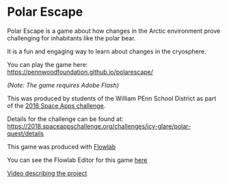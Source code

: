 # Polar Escape
Polar Escape is a game about how changes in the Arctic environment prove challenging for inhabitants like the polar bear.

It is a fun and engaging way to learn about changes in the cryosphere.

You can play the game here:
https://pennwoodfoundation.github.io/polarescape/

*(Note: The game requires Adobe Flash)*

This was produced by students of the William PEnn School District as part of the [2018 Space Apps challenge](https://2018.spaceappschallenge.org/).

Details for the challenge can be found at: https://2018.spaceappschallenge.org/challenges/icy-glare/polar-quest/details

This game was produced with [Flowlab](https://flowlab.io/)

You can see the Flowlab Editor for this game [here](https://flowlab.io/game/view/1015895)

[Video describing the project](https://www.youtube.com/watch?v=dd8lgojaVzo)
